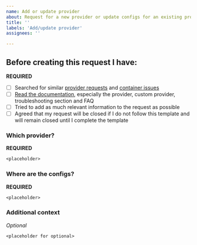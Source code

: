 ```yaml
---
name: Add or update provider
about: Request for a new provider or update configs for an existing provider.
title: ''
labels: 'Add/update provider'
assignees: ''

---
```


## Before creating this request I have:
<!-- Put an X (no space) in the boxes to tick them, like this [X], check *Preview Issue* to make sure they are ticked -->
**REQUIRED**
- [ ] Searched for similar [provider requests][pi] and [container issues][ci]
- [ ] [Read the documentation][rd], especially the provider, custom provider, troubleshooting section and FAQ
- [ ] Tried to add as much relevant information to the request as possible
- [ ] Agreed that my request will be closed if I do not follow this template and will remain closed until I complete the template

[pi]: https://github.com/haugene/vpn-configs-contrib/issues
[ci]: https://github.com/haugene/docker-transmission-openvpn/issues
[rd]: https://haugene.github.io/docker-transmission-openvpn/

### Which provider?
<!-- Write inside the code block -->
<!-- Name the provider you want updated -->
**REQUIRED**
```txt
<placeholder>
```

### Where are the configs?
<!-- Write inside the code block -->
<!-- Most providers supply a .zip file containing all configs and certificates. Please provide a link to the .ovpn config bundle -->
**REQUIRED**
```txt
<placeholder>
```
### Additional context
<!-- Write inside the code block -->
<!-- Add any other context or screenshots about the feature request here. -->
*Optional*

``` <placeholder for optional> ```
<!-- check *Preview Issue* before submitting -->
